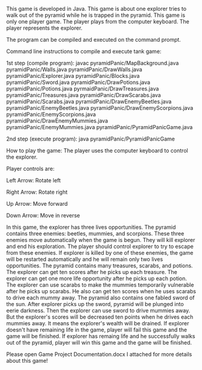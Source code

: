 
This game is developed in Java. This game is about one explorer tries to walk out of the pyramid while he is trapped in the pyramid. This game is only one player game. The player plays from the computer keyboard. The player represents the explorer.

The program can be compiled and executed on the command prompt.

Command line instructions to compile and execute tank game:

1st step (compile program): javac pyramidPanic/MapBackground.java pyramidPanic/Walls.java pyramidPanic/DrawWalls.java pyramidPanic/Explorer.java pyramidPanic/Blocks.java pyramidPanic/Sword.java pyramidPanic/DrawPotions.java pyramidPanic/Potions.java pyrmaidPanic/DrawTreasures.java pyramidPanic/Treasures.java pyramidPanic/DrawScarabs.java pyramidPanic/Scarabs.java pyramidPanic/DrawEnemyBeetles.java pyramidPanic/EnemyBeetles.java pyramidPanic/DrawEnemyScorpions.java pyramidPanic/EnemyScorpions.java
pyramidPanic/DrawEnemyMummies.java pyramidPanic/EnemyMummies.java pyramidPanic/PyramidPanicGame.java

2nd step (execute program): java pyramidPanic/PyramidPanicGame

How to play the game: The player uses the computer keyboard to control the explorer.

Player controls are:

Left Arrow: Rotate left

Right Arrow: Rotate right

Up Arrow: Move forward

Down Arrow: Move in reverse

In this game, the explorer has three lives opportunities. The pyramid contains three enemies: beetles, mummies, and scorpions. These three enemies move automatically when the game is begun. They will kill explorer and end his exploration. The player should control explorer to try to escape from these enemies. If explorer is killed by one of these enemies, the game will be restarted automatically and he will remain only two lives opportunities. The pyramid contains many treasures, scarabs, and potions. The explorer can get ten scores after he picks up each treasure. The explorer can get one more life opportunity after he picks up each potion. The explorer can use scarabs to make the mummies temporarily vulnerable after he picks up scarabs. He also can get ten scores when he uses scarabs to drive each mummy away. The pyramid also contains one fabled sword of the sun. After explorer picks up the sword, pyramid will be plunged into eerie darkness. Then the explorer can use sword to drive mummies away. But the explorer's scores will be decreased ten points when he drives each mummies away. It means the explorer's wealth will be drained. If explorer doesn't have remaining life in the game, player will fail this game and the game will be finished. If explorer has remaing life and he successfully walks out of the pyramid, player will win this game and the game will be finished.

Please open Game Project Documentation.docx I attached for more details about this game!

